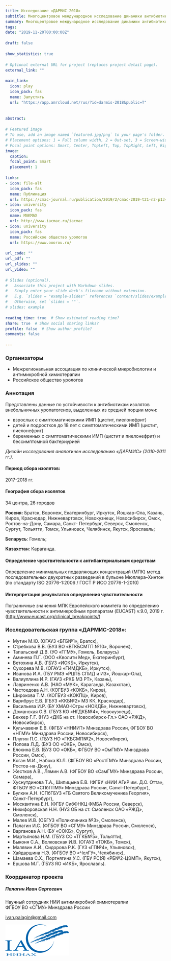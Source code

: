 ```yaml
---
title: Исследование «ДАРМИС-2018» 
subtitle: Многоцентровое международное исследование динамики антибиотикорезистентности возбудителей внебольничных инфекций мочевых путей в различных субпопуляциях пациентов
summary: Многоцентровое международное исследование динамики антибиотикорезистентности возбудителей внебольничных инфекций мочевых путей в различных субпопуляциях пациентов
tags:
date: "2019-11-20T00:00:00Z"

draft: false

show_statistics: true

# Optional external URL for project (replaces project detail page).
external_link: "" 

main_link: 
  icon: play
  icon_pack: fas
  name: Запустить
  url: "https://app.amrcloud.net/rus/?id=darmis-2018&public=T"


abstract: 

# Featured image
# To use, add an image named `featured.jpg/png` to your page's folder.
# Placement options: 1 = Full column width, 2 = Out-set, 3 = Screen-width
# Focal point options: Smart, Center, TopLeft, Top, TopRight, Left, Right, BottomLeft, Bottom, BottomRight
image:
  caption: 
  focal_point: Smart
  placement: 1

links:
- icon: file-alt
  icon_pack: fas
  name: Публикация
  url: https://cmac-journal.ru/publication/2019/2/cmac-2019-t21-n2-p134/
- icon: university
  icon_pack: fas
  name: МАКМАХ
  url: http://www.iacmac.ru/iacmac
- icon: university
  icon_pack: fas
  name: Российское общество урологов
  url: https://www.ooorou.ru/

url_code: ""
url_pdf: ""
url_slides: ""
url_video: ""

# Slides (optional).
#   Associate this project with Markdown slides.
#   Simply enter your slide deck's filename without extension.
#   E.g. `slides = "example-slides"` references `content/slides/example-slides.md`.
#   Otherwise, set `slides = ""`.
# slides: example

reading_time: true  # Show estimated reading time?
share: true  # Show social sharing links?
profile: false  # Show author profile?
comments: false 

---
```


### Организаторы

- Межрегиональная ассоциация по клинической микробиологии и антимикробной химиотерапии
- Российское общество урологов

### Аннотация

Представлены данные по устойчивости к антибиотикам изолятов внебольничных уропатогенов, выделенных из средней порции мочи:

- взрослых с симптоматическими ИМП (цистит, пиелонефрит)
- детей и подростков до 18 лет с симптоматическими ИМП (цистит, пиелонефрит)
- беременных с симптоматическими ИМП (цистит и пиелонефрит) и бессимптомной бактериурией

*Дизайн исследования аналогичен исследованию «ДАРМИС» (2010-2011 гг.).*

#### Период сбора изолятов: 

2017-2018 гг.

#### География сбора изолятов

34 центра, 26 городов 

**Россия:** Братск, Воронеж, Екатеринбург, Иркутск, Йошкар-Ола, Казань, Киров, Краснодар, Нижневартовск, Новокузнецк, Новосибирск, Омск, Ростов-на-Дону, Самара, Санкт- Петербург, Северск, Смоленск, Сургут, Тольятти, Томск, Ульяновск, Челябинск, Якутск, Ярославль;

**Беларусь**: Гомель;

**Казахстан**: Караганда.

#### Определение чувствительности к антибактериальным средствам

Определение минимальных подавляющих концентраций (МПК) метод последовательных двукратных разведений в бульоне Мюллера–Хинтон (по стандарту ISO 20776-1:2006 / ГОСТ Р ИСО 20776-1-2010)

#### Интерпретация результатов определения чувствительности
Пограничные значения МПК Европейского комитета по определению чувствительности к антимикробным препаратам (EUCAST) v.9.0, 2019 г. (http://www.eucast.org/clinical_breakpoints/)

### Исследовательская группа «ДАРМИС-2018»:

- Мутин М.Ю. (ОГАУЗ «БГБ№1», Братск), 
- Стребкова В.В. (БУЗ ВО «ВГКБСМТП №10», Воронеж), 
- Тапальский Д.В. (УО «ГГМУ», Гомель, Беларусь)
- Аминева П.Г. (ООО «Кволити Мед», Екатеринбург), 
- Ветохина А.В. (ГБУЗ «ИОКБ», Иркутск), 
- Сухорева М.В. (ОГАУЗ «ГИМДКБ», Иркутск), 
- Иванова И.А. (ГБУ РМЭ «РЦПБ СПИД и ИЗ», Йошкар-Ола), 
- Валиуллина И.Р. (ГАУЗ «РКБ МЗ РТ», Казань), 
- Лавриненко А.В. (НАО «МУК», Караганда, Казахстан),
- Частоедова А.Н. (КОГБУЗ «КОКБ», Киров), 
- Широкова Т.М. (КОГБУЗ «КОКПЦ», Киров), 
- Варибрус Е.В. (ГБУЗ «ККБ№2» МЗ КК, Краснодар), 
- Васильева И.Р. (БУ ХМАО-Югры «НОКДБ», Нижневартовск), 
- Доманская О.В. (ГБУЗ КО «НГДКБ№4», Новокузнецк), 
- Беккер Г.Г. (НУЗ «ДКБ на ст. Новосибирск-Гл.» ОАО «РЖД», Новосибирск), 
- Кульчавеня Е.В. (ФГБУ «ННИИТ» Минздрава России, ФГБОУ ВО «НГМУ» Минздрава России, Новосибирск), 
- Плугин П.С. (ГБУЗ НО «ГКБСМП№2», Новосибирск), 
- Попова Л.Д. (БУЗ ОО «ОКБ», Омск), 
- Елохина Е.В. (БУЗ ОО «ОКБ», ФГБОУ ВО «ОмГМУ» Минздрава России, Омск), 
- Коган М.И., Набока Ю.Л. (ФГБОУ ВО «РостГМУ» Минздрава России, Ростов-на-Дону), 
- Жестков А.В., Лямин А.В. (ФГБОУ ВО «СамГМУ» Минздрава России, Самара), 
- Хуснутдинова Т.А., Шипицына Е.В. (ФГБУ «НИИ АГиР им. Д.О. Отта», ФГБОУ ВО «СПбГПМУ» Минздрава России, Санкт-Петербург), 
- Булкин А.Н. (СПбГБУЗ «ГБ Святого Великомученика Георгия», Санкт-Петербург), 
- Москвитина Е.Н. (ФГБУ СибФНКЦ ФМБА России, Северск), 
- Никифоровская Н.Н. (НУЗ ОБ на ст. Смоленск ОАО «РЖД», Смоленск), 
- Малев И.В. (ОБГУЗ «Поликлиника №3», Смоленск), 
- Палагин И.С. (ФГБОУ ВО «СГМУ» Минздрава России, Смоленск),
- Варганова А.Н. (БУ «СОКБ», Сургут), 
- Мартьянова Н.М. (ГБУЗ СО «ТГКБ№5», Тольятти), 
- Быконя С.А., Волковская И.В. (ОГАУЗ «ТОКБ», Томск), 
- Малявин А.И., Сидорова Р.К. (ГУЗ «ГП№4», Ульяновск), 
- Хайдаршина Н.Э. (ФГБОУ ВО «ЧелГУ», Челябинск), 
- Шамаева С.Х., Портнягина У.С. (ГБУ РС(Я) «РБ№2-ЦЭМП», Якутск), 
- Ершова М.Г. (ГБУЗ ЯО «ИКБ», Ярославль).

<div class="media">
  <div class="media-body">
    <h3 class="mt-0 mb-1">Координатор проекта</h3>
    <h5>Палагин Иван Сергеевич</h5>
    <p>Научный сотрудник НИИ антимикробной химиотерапии<br>ФГБОУ ВО «СГМУ» Минздрава России</p>
    <p><a href="ivan.palagin@gmail.com" target="_blank">ivan.palagin@gmail.com</a></p>
  </div>
  <img class="ml-3" src="iac.png" style="width: 200px" alt="НИИ антимикробной химиотерапии ФГБОУ ВО «СГМУ» Минздрава России">
</div>
